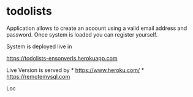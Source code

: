 # todolists

Application allows to create an acoount using a valid email address and password.
Once system is loaded you can register yourself.

System is deployed live in 

https://todolists-ensonverls.herokuapp.com

Live Version is served by
    * https://www.heroku.com/
    * https://remotemysql.com

Loc
